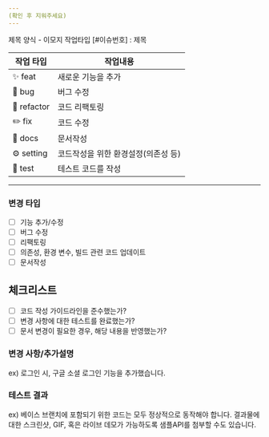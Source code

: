 ```yaml
---
(확인 후 지워주세요)
---
```

제목 양식 - 이모지 작업타입 [#이슈번호] : 제목

|작업 타입|작업내용 |
| --- | --- |
| ✨ feat | 새로운 기능을 추가 |
| 🐛 bug | 버그 수정 |
| 🔨 refactor | 코드 리팩토링 |
| ✏️ fix | 코드 수정 |
| 📄 docs | 문서작성 |
| ⚙ setting | 코드작성을 위한 환경설정(의존성 등) |
| 🎈 test | 테스트 코드를 작성 |

---

### 변경 타입
* [ ] 기능 추가/수정
* [ ] 버그 수정
* [ ] 리팩토링
* [ ] 의존성, 환경 변수, 빌드 관련 코드 업데이트
* [ ] 문서작성

## 체크리스트

* [ ] 코드 작성 가이드라인을 준수했는가?
* [ ] 변경 사항에 대한 테스트를 완료했는가?
* [ ] 문서 변경이 필요한 경우, 해당 내용을 반영했는가?

### 변경 사항/추가설명
ex) 로그인 시, 구글 소셜 로그인 기능을 추가했습니다.

### 테스트 결과
ex) 베이스 브랜치에 포함되기 위한 코드는 모두 정상적으로 동작해야 합니다. 결과물에 대한 스크린샷, GIF, 혹은 라이브 데모가 가능하도록 샘플API를 첨부할 수도 있습니다.
